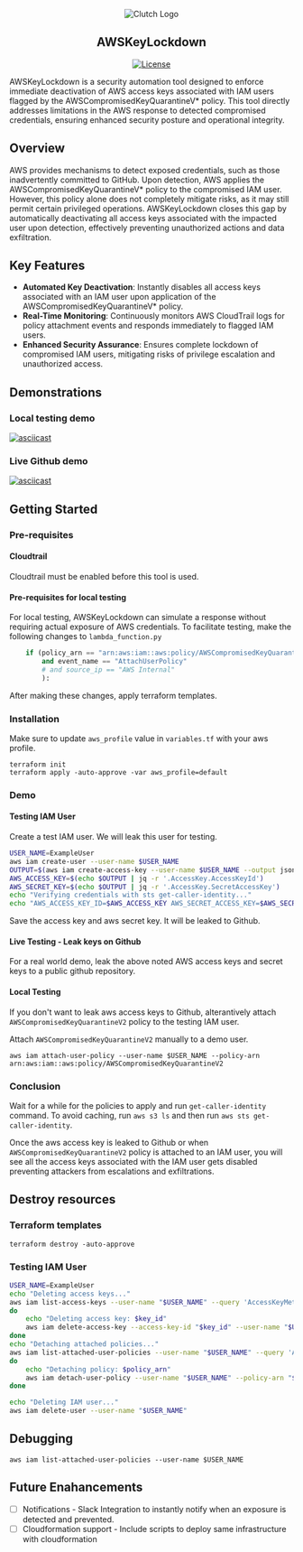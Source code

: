 <p align="center">
  <img alt="Clutch Logo" src="https://github.com/user-attachments/assets/dad3f718-7e60-488b-92e0-61ee71b46837" />
  <h2 align="center">AWSKeyLockdown</h2>
</p>

<div align="center">

[![License](https://img.shields.io/badge/license-GPL--3.0-brightgreen)](/LICENSE)

</div>

AWSKeyLockdown is a security automation tool designed to enforce immediate deactivation of AWS access keys associated with IAM users flagged by the AWSCompromisedKeyQuarantineV* policy. This tool directly addresses limitations in the AWS response to detected compromised credentials, ensuring enhanced security posture and operational integrity.

## Overview

AWS provides mechanisms to detect exposed credentials, such as those inadvertently committed to GitHub. Upon detection, AWS applies the AWSCompromisedKeyQuarantineV* policy to the compromised IAM user. However, this policy alone does not completely mitigate risks, as it may still permit certain privileged operations. AWSKeyLockdown closes this gap by automatically deactivating all access keys associated with the impacted user upon detection, effectively preventing unauthorized actions and data exfiltration.

## Key Features

- **Automated Key Deactivation**: Instantly disables all access keys associated with an IAM user upon application of the AWSCompromisedKeyQuarantineV* policy.
- **Real-Time Monitoring**: Continuously monitors AWS CloudTrail logs for policy attachment events and responds immediately to flagged IAM users.
- **Enhanced Security Assurance**: Ensures complete lockdown of compromised IAM users, mitigating risks of privilege escalation and unauthorized access.

## Demonstrations

### Local testing demo

[![asciicast](https://asciinema.org/a/98c4Elti9Hh3EhVnhEuRI9rAI.svg)](https://asciinema.org/a/98c4Elti9Hh3EhVnhEuRI9rAI)

### Live Github demo

[![asciicast](https://asciinema.org/a/1nFQqFeZorThuzGId3On3HGyE.svg)](https://asciinema.org/a/1nFQqFeZorThuzGId3On3HGyE)

## Getting Started

### Pre-requisites

#### Cloudtrail

Cloudtrail must be enabled before this tool is used.

#### Pre-requisites for local testing

For local testing, AWSKeyLockdown can simulate a response without requiring actual exposure of AWS credentials. To facilitate testing, make the following changes to `lambda_function.py`

```python
    if (policy_arn == "arn:aws:iam::aws:policy/AWSCompromisedKeyQuarantineV2" ...
        and event_name == "AttachUserPolicy"
        # and source_ip == "AWS Internal"
        ):
```

After making these changes, apply terraform templates.

### Installation

Make sure to update `aws_profile` value in `variables.tf` with your aws profile.

```
terraform init
terraform apply -auto-approve -var aws_profile=default
```

### Demo

#### Testing IAM User

Create a test IAM user. We will leak this user for testing.

```bash
USER_NAME=ExampleUser
aws iam create-user --user-name $USER_NAME
OUTPUT=$(aws iam create-access-key --user-name $USER_NAME --output json)
AWS_ACCESS_KEY=$(echo $OUTPUT | jq -r '.AccessKey.AccessKeyId')
AWS_SECRET_KEY=$(echo $OUTPUT | jq -r '.AccessKey.SecretAccessKey')
echo "Verifying credentials with sts get-caller-identity..."
echo "AWS_ACCESS_KEY_ID=$AWS_ACCESS_KEY AWS_SECRET_ACCESS_KEY=$AWS_SECRET_KEY aws sts get-caller-identity"
```

Save the access key and aws secret key. It will be leaked to Github.

#### Live Testing - Leak keys on Github

For a real world demo, leak the above noted AWS access keys and secret keys to a public github repository.

#### Local Testing

If you don't want to leak aws access keys to Github, alterantively attach `AWSCompromisedKeyQuarantineV2` policy to the testing IAM user.

Attach `AWSCompromisedKeyQuarantineV2` manually to a demo user.

```
aws iam attach-user-policy --user-name $USER_NAME --policy-arn arn:aws:iam::aws:policy/AWSCompromisedKeyQuarantineV2
```

### Conclusion

Wait for a while for the policies to apply and run `get-caller-identity` command. To avoid caching, run `aws s3 ls` and then run `aws sts get-caller-identity`.

Once the aws access key is leaked to Github or when `AWSCompromisedKeyQuarantineV2` policy is attached to an IAM user, you will see all the access keys associated with the IAM user gets disabled preventing attackers from escalations and exfiltrations.

## Destroy resources

### Terraform templates

```
terraform destroy -auto-approve
```

### Testing IAM User

```bash
USER_NAME=ExampleUser
echo "Deleting access keys..."
aws iam list-access-keys --user-name "$USER_NAME" --query 'AccessKeyMetadata[*].AccessKeyId' --output text | while read -r key_id
do
    echo "Deleting access key: $key_id"
    aws iam delete-access-key --access-key-id "$key_id" --user-name "$USER_NAME"
done
echo "Detaching attached policies..."
aws iam list-attached-user-policies --user-name "$USER_NAME" --query 'AttachedPolicies[*].PolicyArn' --output text | while read -r policy_arn
do
    echo "Detaching policy: $policy_arn"
    aws iam detach-user-policy --user-name "$USER_NAME" --policy-arn "$policy_arn"
done

echo "Deleting IAM user..."
aws iam delete-user --user-name "$USER_NAME"
```

## Debugging

```
aws iam list-attached-user-policies --user-name $USER_NAME
```

## Future Enahancements

- [ ] Notifications - Slack Integration to instantly notify when an exposure is detected and prevented.
- [ ] Cloudformation support - Include scripts to deploy same infrastructure with cloudformation
